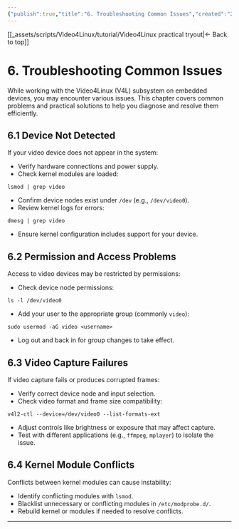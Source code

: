 ```yaml
---
{"publish":true,"title":"6. Troubleshooting Common Issues","created":"2025-07-07","modified":"2025-07-07","cssclasses":""}
---
```



[[_assets/scripts/Video4Linux/tutorial/Video4Linux practical tryout\|<- Back to top]]

# 6. Troubleshooting Common Issues

While working with the Video4Linux (V4L) subsystem on embedded devices, you may encounter various issues. This chapter covers common problems and practical solutions to help you diagnose and resolve them efficiently.

## 6.1 Device Not Detected

If your video device does not appear in the system:

- Verify hardware connections and power supply.  
- Check kernel modules are loaded:

```
lsmod | grep video
```

- Confirm device nodes exist under `/dev` (e.g., `/dev/video0`).  
- Review kernel logs for errors:

```
dmesg | grep video
```

- Ensure kernel configuration includes support for your device.

## 6.2 Permission and Access Problems

Access to video devices may be restricted by permissions:

- Check device node permissions:

```
ls -l /dev/video0
```

- Add your user to the appropriate group (commonly `video`):

```
sudo usermod -aG video <username>
```

- Log out and back in for group changes to take effect.

## 6.3 Video Capture Failures

If video capture fails or produces corrupted frames:

- Verify correct device node and input selection.  
- Check video format and frame size compatibility:

```
v4l2-ctl --device=/dev/video0 --list-formats-ext
```

- Adjust controls like brightness or exposure that may affect capture.  
- Test with different applications (e.g., `ffmpeg`, `mplayer`) to isolate the issue.

## 6.4 Kernel Module Conflicts

Conflicts between kernel modules can cause instability:

- Identify conflicting modules with `lsmod`.  
- Blacklist unnecessary or conflicting modules in `/etc/modprobe.d/`.  
- Rebuild kernel or modules if needed to resolve conflicts.

---